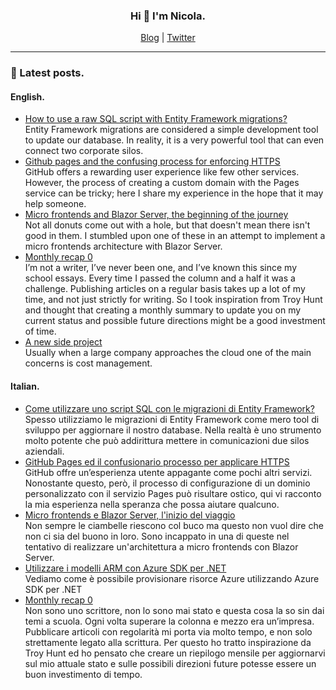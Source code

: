 <h3 align=center>Hi 👋 I'm Nicola.</h3>

<div align=center>
    <a href="https://binick.blog">Blog</a> |
    <a href="https://twitter.com/nbiancolini">Twitter</a>
</div>

<hr/>

### 📗 Latest posts.

#### English.
<!--START_SECTION:personal-blog-en-->
- [How to use a raw SQL script with Entity Framework migrations?](https:&#x2F;&#x2F;binick.blog&#x2F;2022&#x2F;07&#x2F;02&#x2F;how-to-use-a-raw-sql-script-with-entity-framework-migrations&#x2F;)  
Entity Framework migrations are considered a simple development tool to update our database. In reality, it is a very powerful tool that can even connect two corporate silos.
- [Github pages and the confusing process for enforcing HTTPS](https:&#x2F;&#x2F;binick.blog&#x2F;2022&#x2F;06&#x2F;01&#x2F;github-pages-and-the-confusing-process-for-enforcing-https&#x2F;)  
GitHub offers a rewarding user experience like few other services. However, the process of creating a custom domain with the Pages service can be tricky; here I share my experience in the hope that it may help someone.
- [Micro frontends and Blazor Server, the beginning of the journey](https:&#x2F;&#x2F;binick.blog&#x2F;2022&#x2F;05&#x2F;22&#x2F;micro-frontends-and-blazor-server-the-beginning-of-the-journey&#x2F;)  
Not all donuts come out with a hole, but that doesn&#39;t mean there isn&#39;t good in them. I stumbled upon one of these in an attempt to implement a micro frontends architecture with Blazor Server.
- [Monthly recap 0](https:&#x2F;&#x2F;binick.blog&#x2F;2022&#x2F;04&#x2F;29&#x2F;monthly-recap-0&#x2F;)  
I’m not a writer, I’ve never been one, and I’ve known this since my school essays. Every time I passed the column and a half it was a challenge.
Publishing articles on a regular basis takes up a lot of my time, and not just strictly for writing. So I took inspiration from Troy Hunt and thought that creating a monthly summary to update you on my current status and possible future directions might be a good investment of time.
- [A new side project](https:&#x2F;&#x2F;binick.blog&#x2F;2022&#x2F;03&#x2F;29&#x2F;a-new-side-project&#x2F;)  
Usually when a large company approaches the cloud one of the main concerns is cost management.
<!--END_SECTION:personal-blog-en-->

#### Italian.
<!--START_SECTION:personal-blog-it-->
- [Come utilizzare uno script SQL con le migrazioni di Entity Framework?](https:&#x2F;&#x2F;binick.blog&#x2F;it&#x2F;2022&#x2F;07&#x2F;02&#x2F;come-utilizzare-uno-script-sql-con-le-migrazioni-di-entity-framework&#x2F;)  
Spesso utilizziamo le migrazioni di Entity Framework come mero tool di sviluppo per aggiornare il nostro database. Nella realtà è uno strumento molto potente che può addirittura mettere in comunicazioni due silos aziendali.
- [GitHub Pages ed il confusionario processo per applicare HTTPS](https:&#x2F;&#x2F;binick.blog&#x2F;it&#x2F;2022&#x2F;06&#x2F;01&#x2F;github-pages-ed-il-confusionario-processo-per-applicare-https&#x2F;)  
GitHub offre un’esperienza utente appagante come pochi altri servizi. Nonostante questo, però, il processo di configurazione di un dominio personalizzato con il servizio Pages può risultare ostico, qui vi racconto la mia esperienza nella speranza che possa aiutare qualcuno.
- [Micro frontends e Blazor Server, l&#39;inizio del viaggio](https:&#x2F;&#x2F;binick.blog&#x2F;it&#x2F;2022&#x2F;05&#x2F;22&#x2F;micro-frontends-e-blazor-server-linizio-del-viaggio&#x2F;)  
Non sempre le ciambelle riescono col buco ma questo non vuol dire che non ci sia del buono in loro. Sono incappato in una di queste nel tentativo di realizzare un&#39;architettura a micro frontends con Blazor Server.
- [Utilizzare i modelli ARM con Azure SDK per .NET](https:&#x2F;&#x2F;binick.blog&#x2F;it&#x2F;2022&#x2F;05&#x2F;09&#x2F;utilizzare-i-modelli-arm-con-azure-sdk-per-.net&#x2F;)  
Vediamo come è possibile provisionare risorce Azure utilizzando Azure SDK per .NET
- [Monthly recap 0](https:&#x2F;&#x2F;binick.blog&#x2F;it&#x2F;2022&#x2F;04&#x2F;29&#x2F;monthly-recap-0&#x2F;)  
Non sono uno scrittore, non lo sono mai stato e questa cosa la so sin dai temi a scuola. Ogni volta superare la colonna e mezzo era un’impresa.
Pubblicare articoli con regolarità mi porta via molto tempo, e non solo strettamente legato alla scrittura. Per questo ho tratto inspirazione da Troy Hunt ed ho pensato che creare un riepilogo mensile per aggiornarvi sul mio attuale stato e sulle possibili direzioni future potesse essere un buon investimento di tempo.
<!--END_SECTION:personal-blog-it-->
